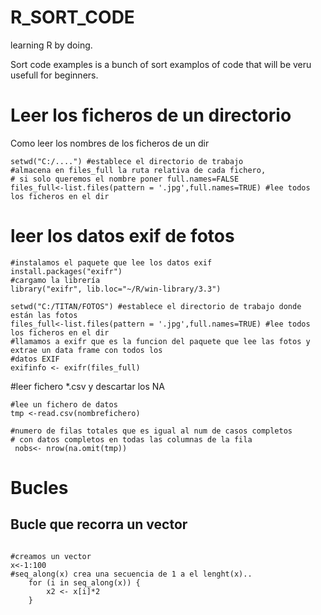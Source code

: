 # R_SORT_CODE
learning R by doing.

Sort code examples is a bunch of sort examplos of code that will be veru usefull for beginners.


# Leer los ficheros de un directorio
Como leer los nombres de los ficheros de un dir
```{r}
setwd("C:/....") #establece el directorio de trabajo
#almacena en files_full la ruta relativa de cada fichero, 
# si solo queremos el nombre poner full.names=FALSE
files_full<-list.files(pattern = '.jpg',full.names=TRUE) #lee todos los ficheros en el dir

```

# leer los datos exif de fotos

```{r}
#instalamos el paquete que lee los datos exif
install.packages("exifr")
#cargamo la librería
library("exifr", lib.loc="~/R/win-library/3.3")

setwd("C:/TITAN/FOTOS") #establece el directorio de trabajo donde están las fotos
files_full<-list.files(pattern = '.jpg',full.names=TRUE) #lee todos los ficheros en el dir
#llamamos a exifr que es la funcion del paquete que lee las fotos y extrae un data frame con todos los 
#datos EXIF
exifinfo <- exifr(files_full)
```

#leer fichero *.csv y descartar los NA
```{r}
#lee un fichero de datos
tmp <-read.csv(nombrefichero)

#numero de filas totales que es igual al num de casos completos
# con datos completos en todas las columnas de la fila
 nobs<- nrow(na.omit(tmp))
```
# Bucles
## Bucle que recorra un vector
```{r}

#creamos un vector
x<-1:100
#seq_along(x) crea una secuencia de 1 a el lenght(x)..
    for (i in seq_along(x)) {   
        x2 <- x[i]*2
    }
```


